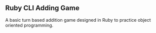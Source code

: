 ## Ruby CLI Adding Game

A basic turn based addition game designed in Ruby to practice object oriented programming.
